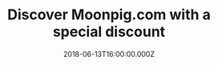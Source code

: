 ---
campaign-uuid: "c-e62435a3-8174-45b8-b525-c91836e73807"
type: "Preview"
category: "Gift"
date: "2018-06-13T16:00:00.000Z"
end-date: "2018-10-13T16:00:00.000Z"
disable-form: false
is_promoted: false
has_entry_page: true
title: "Discover Moonpig.com with a special discount"
competition-description: "Personalised cards for every occasion. Discover our online\
  \ greeting cards, personalised cards, and photo cards that make others look simply\
  \ boring. \r\n<br />\r\nMake their day brilliant with our wide range of personalised\
  \ cards and unique gifts for her and him. We have online greeting cards, personalised\
  \ cards, and photo upload cards that make others look boring. Shop our online card\
  \ range.\r\nPLUS, many Unique gift options"
hero-header: "Discover Moonpig.com with a special discount"
terms-confirmation: "N/A"
banner-img: "https://assets.expresslyapp.com/asset-97faf852-4f9b-48d3-817e-b978e1426d2d.jpg"
logo-left-href: "http://www.moonpig.com"
logo-left-image: "https://assets.expresslyapp.com/asset-428b68db-5ddc-4122-84d8-4245c00b1542.jpg"
logo-left-title: "Moonpig"
bg-image-hero: "https://assets.expresslyapp.com/asset-0a958ab0-9636-433d-b6f2-b5c2df86a1db.jpg"
bg-image-first: "https://assets.expresslyapp.com/asset-5d9480d7-d2f5-4b53-b2b7-fdfcd03d979d.jpg"
bg-image-second: "https://assets.expresslyapp.com/asset-b39a4c4b-b4d2-4c4c-bd6b-970b294fb9b7.jpg"
section1-content: "Personalised cards for every occasion\r\nDiscover our online greeting\
  \ cards, personalised cards, and photo cards that make others look simply boring."
section2-content: "Make their day brilliant with our wide range of personalised cards\
  \ and unique gifts for her and him. We have online greeting cards, personalised\
  \ cards, and photo upload cards that make others look boring. Shop our online card\
  \ range.\r\nPLUS, many Unique gift options"
entry-title: "Discover Moonpig.com with a special discount"
entry-content: "Enter to win £100 pounds pre-paid credit"
has-winner: false
prize-description: "£100 pounds pre-paid credit"
---